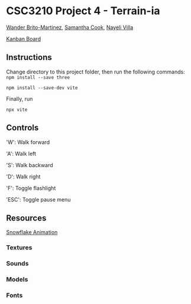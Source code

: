 # CSC3210 Project 4 -  Terrain-ia

[Wander Brito-Martinez](https://github.com/britomartinw), [Samantha Cook](https://github.com/scook5570), [Nayeli Villa](https://github.com/nayeliMC26)

[Kanban Board](https://trello.com/b/YEJlG8NM/csc3210britocookvilla4)

## Instructions
Change directory to this project folder, then run the following commands:\
`npm install --save three`

`npm install --save-dev vite`

Finally, run

`npx vite`

## Controls

'W': Walk forward

'A': Walk left

'S': Walk backward

'D': Walk right

'F': Toggle flashlight

'ESC': Toggle pause menu

## Resources
[Snowflake Animation](https://github.com/boytchev/etudes/blob/master/threejs/snowing.html)

### Textures

### Sounds

### Models

### Fonts

 

